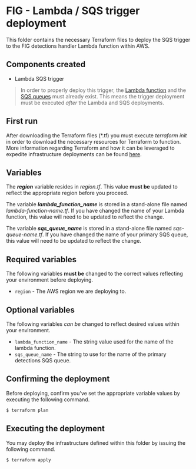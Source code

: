# FIG - Lambda / SQS trigger deployment
This folder contains the necessary Terraform files to deploy the SQS trigger to the FIG detections handler Lambda function within AWS. 

## Components created
+ Lambda SQS trigger

> In order to properly deploy this trigger, the [Lambda function](../lambda) and the [SQS queues](../sqs) must already exist. This means
the trigger deployment must be executed _after_ the Lambda and SQS deployments.

## First run
After downloading the Terraform files (*.tf) you must execute _terraform init_ in order to download the necessary resources for Terraform to function. More information regarding Terraform and how it can be leveraged to expedite infrastructure deployments can be found [here](https://learn.hashicorp.com/tutorials/terraform/aws-build?in=terraform/aws-get-started).

## Variables
The __*region*__ variable resides in _region.tf_. This value __must be__ updated to reflect the appropriate region before you proceed.

The variable __*lambda_function_name*__ is stored in a stand-alone file named _lambda-function-name.tf_. If you have changed the name of your Lambda function, this value will need to be updated to reflect the change. 

The variable __*sqs_queue_name*__ is stored in a stand-alone file named _sqs-queue-name.tf_. If you have changed the name of your primary SQS queue, this value will need to be updated to reflect the change. 

## Required variables
The following variables __must be__ changed to the correct values reflecting your environment before deploying.
+ `region` - The AWS region we are deploying to.

## Optional variables
The following variables _can be_ changed to reflect desired values within your environment.
+ `lambda_function_name` - The string value used for the name of the lambda function.
+ `sqs_queue_name` - The string to use for the name of the primary detections SQS queue.

## Confirming the deployment
Before deploying, confirm you've set the appropriate variable values by executing the following command.
```bash
$ terraform plan
```

## Executing the deployment
You may deploy the infrastructure defined within this folder by issuing the following command.
```bash
$ terraform apply
```
